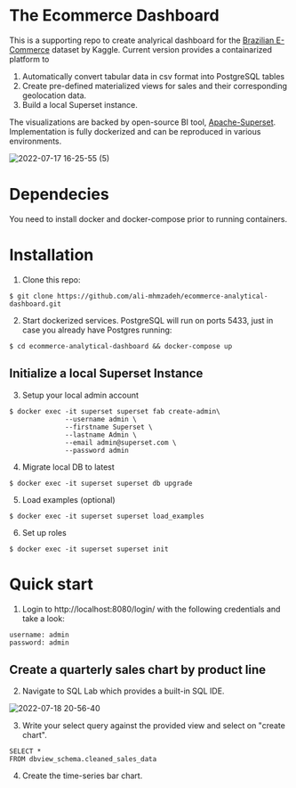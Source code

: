 # The Ecommerce Dashboard
This is a supporting repo to create analyrical dashboard for the [Brazilian E-Commerce](https://www.kaggle.com/datasets/olistbr/brazilian-ecommerce) dataset by Kaggle. Current version provides a containarized platform to 
1. Automatically convert tabular data in csv format into PostgreSQL tables 
2. Create pre-defined materialized views for sales and their corresponding geolocation data.
3. Build a local Superset instance.

The visualizations are backed by open-source BI tool, [Apache-Superset](https://superset.apache.org/). Implementation is fully dockerized and can be reproduced in various environments. 

![2022-07-17 16-25-55 (5)](https://user-images.githubusercontent.com/59216368/179426482-de72b9de-8e2f-4c02-9787-1cc4459201de.gif)

# Dependecies
You need to install docker and docker-compose prior to running containers.


# Installation
1. Clone this repo:
```
$ git clone https://github.com/ali-mhmzadeh/ecommerce-analytical-dashboard.git
```

2. Start dockerized services. PostgreSQL will run on ports 5433, just in case you already have Postgres running: 
```
$ cd ecommerce-analytical-dashboard && docker-compose up
```
## Initialize a local Superset Instance
3. Setup your local admin account
```
$ docker exec -it superset superset fab create-admin\
              --username admin \
              --firstname Superset \
              --lastname Admin \
              --email admin@superset.com \
              --password admin
```

4. Migrate local DB to latest
```
$ docker exec -it superset superset db upgrade
```
5. Load examples (optional)
```
$ docker exec -it superset superset load_examples
```
6. Set up roles
```
$ docker exec -it superset superset init
```

# Quick start

1. Login to http://localhost:8080/login/ with the following credentials and take a look:
```
username: admin
password: admin
```
## Create a quarterly sales chart by product line
2. Navigate to SQL Lab which provides a built-in SQL IDE. 

![2022-07-18 20-56-40](https://user-images.githubusercontent.com/59216368/179642702-f7e3494a-2ff7-4c26-adcc-ef5c9a04292d.gif)

3. Write your select query against the provided view and select on "create chart". 
```
SELECT *
FROM dbview_schema.cleaned_sales_data 
```

4. Create the time-series bar chart.








